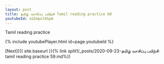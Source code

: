 ```yaml
---
layout: post
title: தமிழ் வாசிப்பு பயிற்சி Tamil reading practice 60
youtubeId: sGImpol0SpA
---
```

 
 
Tamil reading practice
 
 
 
 
 


{% include youtubePlayer.html id=page.youtubeId %}
 
[Next]({{ site.baseurl }}{% link  split1/_posts/2020-09-23-தமிழ் வாசிப்பு பயிற்சி tamil reading practice 59.md%})
 
